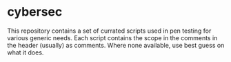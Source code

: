 # cybersec

This repository contains a set of currated scripts used in pen testing for various generic needs. 
Each script contains the scope in the comments in the header (usually) as comments. Where none available, use best guess on what it does.
